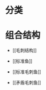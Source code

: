# 分类
<!-- START doctoc generated TOC please keep comment here to allow auto update -->
<!-- DON'T EDIT THIS SECTION, INSTEAD RE-RUN doctoc TO UPDATE -->

<!-- END doctoc generated TOC please keep comment here to allow auto update -->

# 组合结构

- [[毛刺结构]]
- [[标准鱼]]


- [[标准毛刺鱼]]
- [[矛盾毛刺鱼]]
